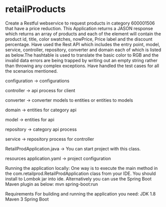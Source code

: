 # retailProducts


Create a Restful webservice to request products in category 600001506 that have a price reduction.
This Application returns a JASON response which returns an array of products and each of the element will contain the product id, title, color swatches, nowPrice, Price label and the discount percentage. Have used the Rest API which includes the entry point, model, service, controller, repository, converter and domain each of which is listed as below.The hashtable is used to translate the basic color to RGB and the invalid data errors are being trapped by writing out an empty string rather than throwing any complex exceptions. Have handled the test cases for all the scenarios mentioned.


configuration -> configurations

controller -> api process for client

converter -> converter models to entities or entities to models

domain -> entities for category api

model -> entities for api

repository -> category api process

service -> repository process for controller

RetailProdApplication.java -> You can start project with this class.

resources 
application.yaml -> project configuration


Running the application locally:
One way is to execute the main method in the com.retailprod.RetailProdApplication class from your IDE.
You should install to Lombok jar into ide.
Alternatively you can use the Spring Boot Maven plugin as below:
mvn spring-boot:run

Requirements
For building and running the application you need:
JDK 1.8
Maven 3
Spring Boot
